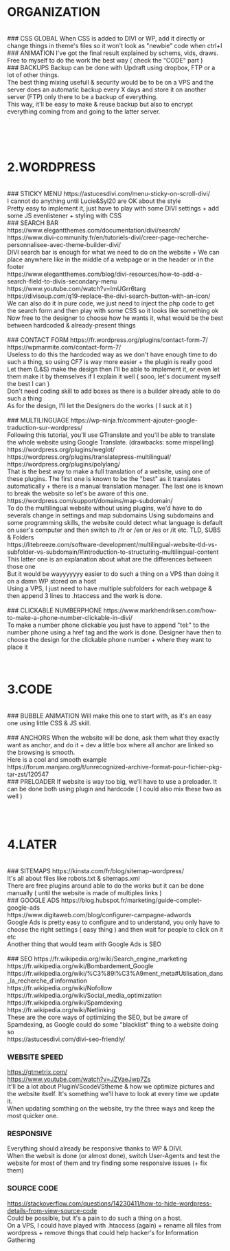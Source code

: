 # ORGANIZATION
<br/>
### CSS GLOBAL
When CSS is added to DIVI or WP, add it directly or change things in theme's files so it won't look as "newbie" code when ctrl+I
<br/>
### ANIMATION
I've got the final result explained by schems, vids, draws. Free to myself to do the work the best way ( check the "CODE" part )
<br/>
### BACKUPS
Backup can be done with Updraft using dropbox, FTP or a lot of other things.<br/>
The best thing mixing usefull & security would be to be on a VPS and the server does an automatic backup every X days and store it on another server (FTP) only there to be a backup of everything.<br/>
This way, it'll be easy to make & reuse backup but also to encrypt everything coming from and going to the latter server.

<br/><br/><br/>
# 2.WORDPRESS
<br/>
### STICKY MENU
https://astucesdivi.com/menu-sticky-on-scroll-divi/<br/>
I cannot do anything until Lucie&Syl20 are OK about the style<br/>
Pretty easy to implement it, just have to play with some DIVI settings + add some JS evenlistener + styling with CSS
<br/>
### SEARCH BAR
https://www.elegantthemes.com/documentation/divi/search/<br/>
https://www.divi-community.fr/en/tutoriels-divi/creer-page-recherche-personnalisee-avec-theme-builder-divi/<br/>
DIVI search bar is enough for what we need to do on the website + We can place anywhere like in the middle of a webpage or in the header or in the footer<br/>
https://www.elegantthemes.com/blog/divi-resources/how-to-add-a-search-field-to-divis-secondary-menu<br/>
https://www.youtube.com/watch?v=ImUGrr6targ<br/>
https://divisoup.com/q19-replace-the-divi-search-button-with-an-icon/<br/>
We can also do it in pure code, we just need to inject the php code to get the search form and then play with some CSS so it looks like something ok<br/>
Now free to the designer to choose how he wants it, what would be the best between hardcoded & already-present things<br/>
<br/>
### CONTACT FORM
https://fr.wordpress.org/plugins/contact-form-7/<br/>
https://wpmarmite.com/contact-form-7/<br/>
Useless to do this the hardcoded way as we don't have enough time to do such a thing, so using CF7 is way more easier + the plugin is really good<br/>
Let them (L&S) make the design then I'll be able to implement it, or even let them make it by themselves if I explain it well ( sooo, let's document myself the best I can )<br/>
Don't need coding skill to add boxes as there is a builder already able to do such a thing<br/>
As for the design, I'll let the Designers do the works ( I suck at it )<br/>
<br/>
### MULTILINGUAGE
https://wp-ninja.fr/comment-ajouter-google-traduction-sur-wordpress/<br/>
Following this tutorial, you'll use GTranslate and you'll be able to translate the whole website using Google Translate. (drawbacks: some mispelling)<br/>
https://wordpress.org/plugins/weglot/<br/>
https://wordpress.org/plugins/translatepress-multilingual/<br/>
https://wordpress.org/plugins/polylang/<br/>
That is the best way to make a full translation of a website, using one of these plugins. The first one is known to be the "best" as it translates automatically + there is a manual translation manager. The last one is known to break the website so let's be aware of this one.<br/>
https://wordpress.com/support/domains/map-subdomain/<br/>
To do the multilingual website without using plugins, we'd have to do severals change in settings and map subdomains
Using subdomains and some programming skills, the website could detect what language is default on user's computer and then switch to /fr or /en or /es or /it etc. TLD, SUBS & Folders<br/>
https://litebreeze.com/software-development/multilingual-website-tld-vs-subfolder-vs-subdomain/#introduction-to-structuring-multilingual-content<br/>
This latter one is an explanation about what are the differences between those one<br/>
But it would be wayyyyyyy easier to do such a thing on a VPS than doing it on a damn WP stored on a host<br/>
Using a VPS, I just need to have multiple subfolders for each webpage & then append 3 lines to .htaccess and the work is done.<br/>
<br/>
### CLICKABLE NUMBERPHONE
https://www.markhendriksen.com/how-to-make-a-phone-number-clickable-in-divi/<br/>
To make a number phone clickable you just have to append "tel:" to the number phone using a href tag and the work is done.
Designer have then to choose the design for the clickable phone number + where they want to place it<br/>
<br/><br/>

# 3.CODE
<br/>
### BUBBLE ANIMATION
Will make this one to start with, as it's an easy one using little CSS & JS skill.<br/>
<br/>
### ANCHORS
When the website will be done, ask them what they exactly want as anchor, and do it + dev a little box where all anchor are linked so the browsing is smooth.<br/>
Here is a cool and smooth example<br/>
https://forum.manjaro.org/t/unrecognized-archive-format-pour-fichier-pkg-tar-zst/120547
<br/>
### PRELOADER
If website is way too big, we'll have to use a preloader. It can be done both using plugin and hardcode ( I could also mix these two as well )<br/>
 
<br/><br/>

# 4.LATER
<br/>
### SITEMAPS 
https://kinsta.com/fr/blog/sitemap-wordpress/<br/>
It's all about files like robots.txt & sitemaps.xml<br/>
There are free plugins around able to do the works but it can be done manually ( until the website is made of multiples links )
<br/>
### GOOGLE ADS
https://blog.hubspot.fr/marketing/guide-complet-google-ads<br/>
https://www.digitaweb.com/blog/configurer-campagne-adwords<br/>
Google Ads is pretty easy to configure and to understand, you only have to choose the right settings ( easy thing ) and then wait for people to click on it etc<br/>
Another thing that would team with Google Ads is SEO<br/>
<br/>
### SEO
https://fr.wikipedia.org/wiki/Search_engine_marketing<br/>
https://fr.wikipedia.org/wiki/Bombardement_Google<br/>
https://fr.wikipedia.org/wiki/%C3%89l%C3%A9ment_meta#Utilisation_dans_la_recherche_d'information<br/>
https://fr.wikipedia.org/wiki/Nofollow<br/>
https://fr.wikipedia.org/wiki/Social_media_optimization<br/>
https://fr.wikipedia.org/wiki/Spamdexing<br/>
https://fr.wikipedia.org/wiki/Netlinking<br/>
These are the core ways of optimizing the SEO, but be aware of Spamdexing, as Google could do some "blacklist" thing to a website doing so<br/>
https://astucesdivi.com/divi-seo-friendly/<br/>

### WEBSITE SPEED
https://gtmetrix.com/<br/>
https://www.youtube.com/watch?v=JZVaeJwp7Zs<br/>
It'll be a lot about PluginVScodeVStheme & how we optimize pictures and the website itself. It's something we'll have to look at every time we update it.<br/>
When updating somthing on the website, try the three ways and keep the most quicker one.<br/>

### RESPONSIVE
Everything should already be responsive thanks to WP & DIVI.<br/>
When the websit is done (or almost done), switch User-Agents and test the website for most of them and try finding some responsive issues (+ fix them)<br/>

### SOURCE CODE
https://stackoverflow.com/questions/14230411/how-to-hide-wordpress-details-from-view-source-code<br/>
Could be possible, but it's a pain to do such a thing on a host.<br/>
On a VPS, I could have played with .htaccess (again) + rename all files from wordpress + remove things that could help hacker's for Information Gathering<br/>

